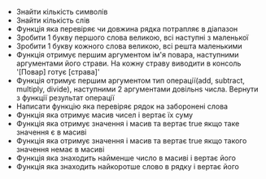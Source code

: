 - Знайти кількість символів
- Знайти кількість слів
- Функція яка перевіряє чи довжина рядка потрапляє в діапазон
- Зробити 1 букву першого слова великою, всі наступні з маленької
- Зробити 1 букву кожного слова великою, всі решта маленькими
- Функція отримує першим аргументом ім'я повара, наступними аргументами його страви. На кожну страву виводити в консоль '[Повар] готує [страва]'
- Функція отримує першим аргументом тип операції(add, subtract, multiply, divide), наступними 2 аргументами довільнs числа. Вернути з функції результат операції
- Написати функцію яка перевіряє рядок на заборонені слова
- Функція яка отримує масив чисел і вертає їх суму
- Функція яка отримує значення і масив та вертає true якщо таке значення є в масиві
- Функція яка отримує значення і масив та вертає true якщо такого значення немає в масиві
- Функція яка знаходить найменше число в масиві і вертає його
- Функція яка знаходить найкоротше слово в рядку і вертає його
